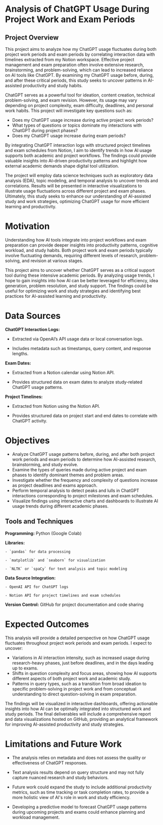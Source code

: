 # Analysis of ChatGPT Usage During Project Work and Exam Periods

## Project Overview

This project aims to analyze how my ChatGPT usage fluctuates during both project work periods and exam periods by correlating interaction data with timelines extracted from my Notion workspace. Effective project management and exam preparation often involve extensive research, brainstorming, and problem-solving, which can lead to increased reliance on AI tools like ChatGPT. By examining my ChatGPT usage before, during, and after these critical periods, this study seeks to uncover patterns in AI-assisted productivity and study habits.

ChatGPT serves as a powerful tool for ideation, content creation, technical problem-solving, and exam revision. However, its usage may vary depending on project complexity, exam difficulty, deadlines, and personal work habits. This project will investigate key questions such as:

- Does my ChatGPT usage increase during active project work periods?
- What types of questions or topics dominate my interactions with ChatGPT during project phases?
- Does my ChatGPT usage increase during exam periods?

By integrating ChatGPT interaction logs with structured project timelines and exam schedules from Notion, I aim to identify trends in how AI usage supports both academic and project workflows. The findings could provide valuable insights into AI-driven productivity patterns and highlight how external academic demands shape digital tool utilization.

The project will employ data science techniques such as exploratory data analysis (EDA), topic modeling, and temporal analysis to uncover trends and correlations. Results will be presented in interactive visualizations to illustrate usage fluctuations across different project and exam phases. Ultimately, this study seeks to enhance our understanding of AI-assisted study and work strategies, optimizing ChatGPT usage for more efficient learning and productivity.

# Motivation

Understanding how AI tools integrate into project workflows and exam preparation can provide deeper insights into productivity patterns, cognitive workload, and study habits. Both project work and exam periods typically involve fluctuating demands, requiring different levels of research, problem-solving, and revision at various stages.

This project aims to uncover whether ChatGPT serves as a critical support tool during these intensive academic periods. By analyzing usage trends, I hope to gain insights into how AI can be better leveraged for efficiency, idea generation, problem resolution, and study support. The findings could be useful for optimizing work and study strategies and identifying best practices for AI-assisted learning and productivity.

# Data Sources

**ChatGPT Interaction Logs:**  

- Extracted via OpenAI’s API usage data or local conversation logs.

- Includes metadata such as timestamps, query content, and response lengths.

**Exam Dates:**

- Extracted from a Notion calendar using Notion API.

- Provides structured data on exam dates to analyze study-related ChatGPT usage patterns.

**Project Timelines:**

- Extracted from Notion using the Notion API.

- Provides structured data on project start and end dates to correlate with ChatGPT activity.

# Objectives

- Analyze ChatGPT usage patterns before, during, and after both project work periods and exam periods to determine how AI-assisted research, brainstorming, and study evolve.
- Examine the types of queries made during active project and exam phases to identify dominant themes and problem areas.
- Investigate whether the frequency and complexity of questions increase as project deadlines and exams approach.
- Perform temporal analysis to detect peaks and lulls in ChatGPT interactions corresponding to project milestones and exam schedules.
- Visualize findings using interactive charts and dashboards to illustrate AI usage trends during different academic phases.
  
## Tools and Techniques

  **Programming:** Python (Google Colab)

  **Libraries:**

    - `pandas` for data processing

    - `matplotlib` and `seaborn` for visualization

    - `NLTK` or `spaCy` for text analysis and topic modeling

  **Data Source Integration:**

    - OpenAI API for ChatGPT logs

    - Notion API for project timelines and exam schedules

  **Version Control:**  GitHub for project documentation and code sharing

# Expected Outcomes

This analysis will provide a detailed perspective on how ChatGPT usage fluctuates throughout project work periods and exam periods. 
I expect to uncover:

- Variations in AI interaction intensity, such as increased usage during research-heavy phases, just before deadlines, and in the days leading up to exams.
- Shifts in question complexity and focus areas, showing how AI supports different aspects of both project work and academic study.
- Patterns in query types, such as a transition from broad ideation to specific problem-solving in project work and from conceptual understanding to direct question-solving in exam preparation.

The findings will be visualized in interactive dashboards, offering actionable insights into how AI can be optimally integrated into structured work and study periods. The final deliverables will include a comprehensive report and data visualizations hosted on GitHub, providing an analytical framework for improving AI-assisted productivity and study strategies.

# Limitations and Future Work

- The analysis relies on metadata and does not assess the quality or effectiveness of ChatGPT responses.

- Text analysis results depend on query structure and may not fully capture nuanced research and study behaviors.

- Future work could expand the study to include additional productivity metrics, such as time tracking or task completion rates, to provide a more holistic view of AI's role in work and study efficiency.

- Developing a predictive model to forecast ChatGPT usage patterns during upcoming projects and exams could enhance planning and workload management.

